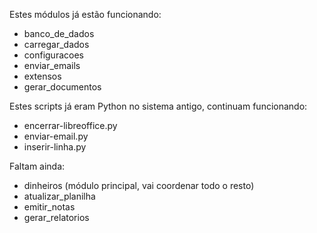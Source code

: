 Estes módulos já estão funcionando: 

- banco_de_dados
- carregar_dados
- configuracoes
- enviar_emails
- extensos
- gerar_documentos

Estes scripts já eram Python no sistema antigo, continuam funcionando:
- encerrar-libreoffice.py  
- enviar-email.py  
- inserir-linha.py

Faltam ainda:

- dinheiros (módulo principal, vai coordenar todo o resto)
- atualizar_planilha
- emitir_notas
- gerar_relatorios
